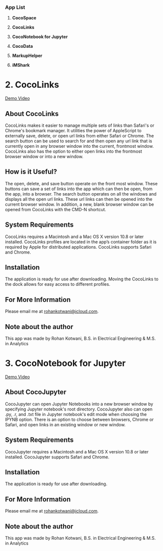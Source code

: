 ### App List

1. **CocoSpace** 

2. **CocoLinks** 

3. **CocoNotebook for Jupyter**

4. **CocoData**

5. **MarkupHelper**

6. **iMShark**

# 2. CocoLinks

[Demo Video](https://youtu.be/2O8myTtK64s)

## About CocoLinks

CocoLinks makes it easier to manage multiple sets of links than Safari's or Chrome's bookmark manager. It utilities the power of AppleScript to externally save, delete, or open url links from either Safari or Chrome. The search button can be used to search for and then open any url link that is currently open in any browser window into the current, frontmost window. CocoLinks also has the option to either open links into the frontmost browser window or into a new window.

## How is it Useful?

The open, delete, and save button operate on the front most window. These buttons can save a set of links into the app which can then be open, from the app, into a browser. The search button operates on all the windows and displays all the open url links. These url links can then be opened into the current browser window. In addition, a new, blank browser window can be opened from CocoLinks with the CMD-N shortcut.

## System Requirements

CocoLinks requires a Macintosh and a Mac OS X version 10.8 or later installed. CocoLinks profiles are located in the app’s container folder as it is required by Apple for distributed applications. CocoLinks supports Safari and Chrome.

## Installation

The application is ready for use after downloading. Moving the CocoLinks to the dock allows for easy access to different profiles.

## For More Information

Please email me at rohankotwani@icloud.com.

## Note about the author

This app was made by Rohan Kotwani, B.S. in Electrical Engineering & M.S. in Analytics

# 3. CocoNotebook for Jupyter

[Demo Video](https://youtu.be/ndPQCXWPld8)

## About CocoJupyter

CocoJupyter can open Jupyter Notebooks into a new browser window by specifying Jupyter notebook's root directory. CocoJupyter also can open .py, .r, and .txt file in Jupyter notebook's edit mode when choosing the IPYNB option. There is an option to choose between browsers, Chrome or Safari, and open links in an existing window or new window.

## System Requirements

CocoJupyter requires a Macintosh and a Mac OS X version 10.8 or later installed. CocoJupyter supports Safari and Chrome.

## Installation

The application is ready for use after downloading.

## For More Information

Please email me at rohankotwani@icloud.com.

## Note about the author

This app was made by Rohan Kotwani, B.S. in Electrical Engineering & M.S. in Analytics
